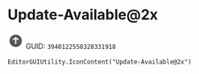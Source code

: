 # Update-Available@2x
![](/img/Update-Available@2x.png)
GUID: `3940122558328331918`
```
EditorGUIUtility.IconContent("Update-Available@2x")
```
